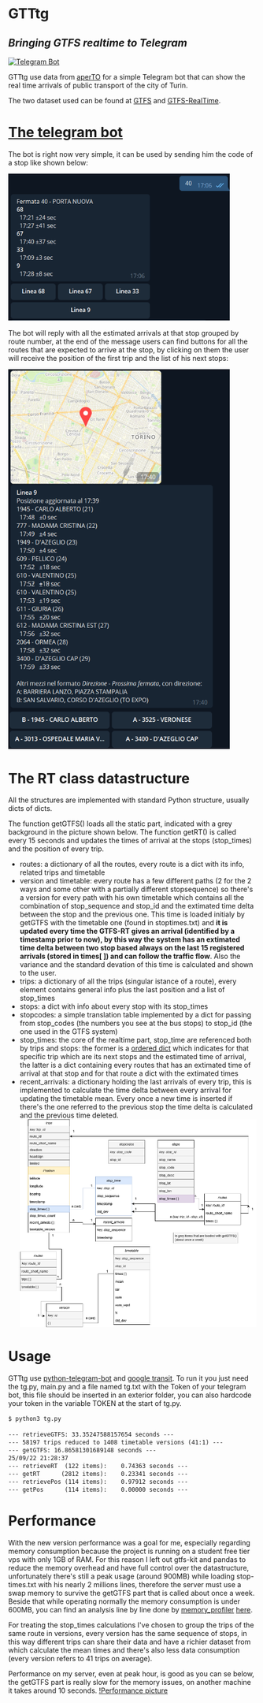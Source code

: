 # GTTtg
## _Bringing GTFS realtime to Telegram_

[![Telegram Bot](https://img.shields.io/badge/Telegram-Bot-blue.svg?logo=telegram)](https://t.me/gtt_tgbot)

GTTtg use data from [aperTO](http://aperto.comune.torino.it) for a simple Telegram bot that can show the real time arrivals of public transport of the city of Turin.

The two dataset used can be found at [GTFS](http://aperto.comune.torino.it/dataset/feed-gtfs-trasporti-gtt) and [GTFS-RealTime](http://aperto.comune.torino.it/dataset/feed-gtfs-real-time-trasporti-gtt).

# [The telegram bot](https://t.me/gtt_tgbot)

The bot is right now very simple, it can be used by sending him the code of a stop like shown below:

<img src="https://raw.githubusercontent.com/gigianni/GTTTg/main/img/tg_stop.png" width=450px />

The bot will reply with all the estimated arrivals at that stop grouped by route number, at the end of the message users can find buttons for all the routes that are expected to arrive at the stop, by clicking on them the user will receive the position of the first trip and the list of his next stops:

<img src="https://raw.githubusercontent.com/gigianni/GTTTg/main/img/tg_route.png" width=450px />

# The RT class datastructure

All the structures are implemented with standard Python structure, usually dicts of dicts.

The function getGTFS() loads all the static part, indicated with a grey background in the picture shown below.
The function getRT() is called every 15 seconds and updates the times of arrival at the stops (stop_times) 
and the position of every trip. 
    
- routes: a dictionary of all the routes, every route is a dict with its info, related trips and timetable
- version and timetable: every route has a few different paths (2 for the 2 ways and some other with a partially different stopsequence) so there's a version for every path with his own timetable which contains all the combination of stop_sequence and stop_id and the extimated time delta between the stop and the previous one. This time is loaded initialy by getGTFS with the timetable one (found in stoptimes.txt) and **it is updated every time the GTFS-RT gives an arrival (identified by a timestamp prior to now), by this way the system has an extimated time delta between two stop based always on the last 15 registered arrivals (stored in times[ ]) and can follow the traffic flow**. Also the variance and the standard devation of this time is calculated and shown to the user.
- trips: a dictionary of all the trips (singular istance of a route), every element contains general info plus the last position and a list of stop_times
- stops: a dict with info about every stop with its stop_times
- stopcodes: a simple translation table implemented by a dict for passing from stop_codes (the numbers you see at the bus stops) to stop_id (the one used in the GTFS system)
- stop_times: the core of the realtime part, stop_time are referenced both by trips and stops: the former is a [ordered dict](https://docs.python.org/3/library/collections.html#collections.OrderedDict) which indicates for that specific trip which are its next stops and the estimated time of arrival, the latter is a dict containing every routes that has an extimated time of arrival at that stop and for that route a dict with the extimated times
- recent_arrivals: a dictionary holding the last arrivals of every trip, this is implemented to calculate the time delta between every arrival for updating the timetable mean. Every once a new time is inserted if there's the one referred to the previous stop the time delta is calculated and the previous time deleted. 
![Diagram](https://raw.githubusercontent.com/gigianni/GTTTg/main/img/GTTtg%20diagram.drawio.png)

# Usage

GTTtg use [python-telegram-bot](https://github.com/python-telegram-bot/python-telegram-bot) and [google transit](https://pypi.org/project/gtfs-realtime-bindings/).
To run it you just need the tg.py, main.py and a file named tg.txt with the Token of your telegram bot, this file should be inserted in an exterior folder, you can also hardcode your token in the variable TOKEN at the start of tg.py.
    
    $ python3 tg.py

    --- retrieveGTFS: 33.35247588157654 seconds ---
    --- 58197 trips reduced to 1408 timetable versions (41:1) ---
    --- getGTFS: 16.86581301689148 seconds ---
    25/09/22 21:28:37
    --- retrieveRT  (122 items):	0.74363 seconds	---
    --- getRT      (2812 items):	0.23341 seconds	---
    --- retrievePos (114 items):	0.97912 seconds	---
    --- getPos      (114 items):	0.00000 seconds	---

# Performance

With the new version performance was a goal for me, especially regarding memory consumption because the project is running on a student free tier vps with only 1GB of RAM.
For this reason I left out gtfs-kit and pandas to reduce the memory overhead and have full control over the datastructure, unfortunately there's still a peak usage (around 900MB) while loading stop-times.txt with his nearly 2 millions lines, therefore the server must use a swap memory to survive the getGTFS part that is called about once a week.
Beside that while operating normally the memory consumption is under 600MB, you can find an analysis line by line done by [memory_profiler](https://pypi.org/project/memory-profiler/) [here](https://github.com/gigianni/GTTTg/blob/main/memory%20profile.txt).

For treating the stop_times calculations I've chosen to group the trips of the same route in versions, every version has the same sequence of stops, in this way different trips can share their data and have a richier dataset from which calculate the mean times and there's also less data consumption (every version refers to 41 trips on average).

Performance on my server, even at peak hour, is good as you can se below, the getGTFS part is really slow for the memory issues, on another machine it takes around 10 seconds.
[!Performance picture]()
